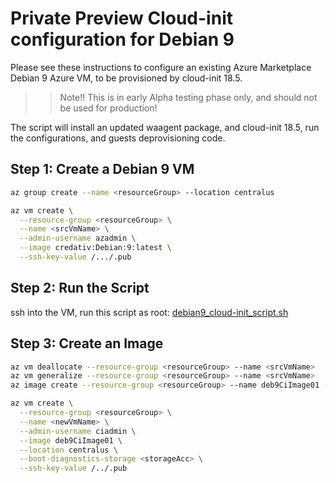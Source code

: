 # Private Preview Cloud-init configuration for Debian 9

Please see these instructions to configure an existing Azure Marketplace Debian 9 Azure VM, to be provisioned by cloud-init 18.5.

>> Note!! This is in early Alpha testing phase only, and should not be used for production!

The script will install an updated waagent package, and cloud-init 18.5, run the configurations, and guests deprovisioning code. 

## Step 1: Create a Debian 9 VM
```bash
az group create --name <resourceGroup> --location centralus

az vm create \
  --resource-group <resourceGroup> \
  --name <srcVmName> \
  --admin-username azadmin \
  --image credativ:Debian:9:latest \
  --ssh-key-value /.../.pub 
```
## Step 2: Run the Script
ssh into the VM, run this script as root: [debian9_cloud-init_script.sh](https://raw.githubusercontent.com/danielsollondon/azcloud-init/master/debian9_cloud-init_script.sh)

## Step 3: Create an Image

```bash
az vm deallocate --resource-group <resourceGroup> --name <srcVmName>
az vm generalize --resource-group <resourceGroup> --name <srcVmName>
az image create --resource-group <resourceGroup> --name deb9CiImage01 --source <srcVmName>
```


```bash
az vm create \
  --resource-group <resourceGroup> \
  --name <newVmName> \
  --admin-username ciadmin \
  --image deb9CiImage01 \
  --location centralus \
  --boot-diagnostics-storage <storageAcc> \
  --ssh-key-value /../.pub 
```
